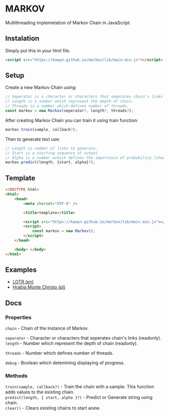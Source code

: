 # MARKOV

Multithreading implemetation of Markov Chain in JavaScript.

## Instalation

Simply put this in your html file.

```html
<script src="https://kawyn.github.io/markov/lib/main.min.js"></script>
```

## Setup

Create a new Markov Chain using:

```js
// Seperator is a character or characters that seperates chain's links.
// Length is a number which represent the depth of chain.
// Threads is a number which defines number of threads.
const markov = new Markov(seperator?, length?, threads?);
```

After creating Markov Chain you can train it using train function:

```js
markov.train(sample, callback?);
```

Then to generate text use:

```js
// Length is number of links to generate.
// Start is a starting sequence of output.
// Alpha is a number wchich defines the importance of probability (check how markov chains works).
markov.predict(length, {start, alpha}?);
```

## Template

```html
<!DOCTYPE html>
<html>
    <head>
        <meta charset="UTF-8" />

        <title>template</title>

        <script src="https://kawyn.github.io/markov/lib/main.min.js"></script>
        <script>
            const markov = new Markov();
        </script>
    </head>

    <body> </body>
</html>
```

## Examples

-   [LOTR (en)](https://kawyn.github.io/markov/docs/examples/the_lord_of_the_rings.html)
-   [Hrabia Monte Christo (pl)](https://kawyn.github.io/markov/docs/examples/hrabia_monte_christo.html)

## Docs

### Properties

`chain` - Chain of the Instance of Markov. <br />

`seperator` - Character or characters that seperates chain's links (readonly). <br />
`length` - Number which represent the depth of chain (readonly). <br />

`threads` - Number which defines number of threads. <br />

`debug` - Boolean which detemining displaying of progress. <br />

### Methods

`train(sample, callback?)` - Train the chain with a sample. This function adds values to the existing chain. <br />
`predict(length, { start, alpha }?)` - Predict or Generate string using chain. <br />
`clear()` - Clears existing chains to start anew. <br />
